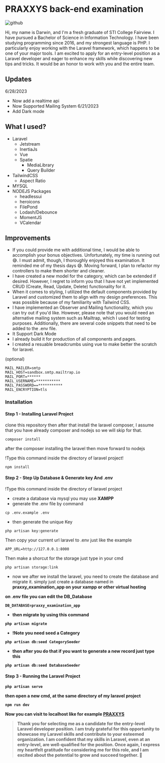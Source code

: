 # PRAXXYS back-end examination

![github](https://github.com/Redtro2k/praxxy-back-examination/assets/102702524/ecbd20ac-2ef4-4372-98ae-017563cfe85d)


Hi, my name is Darwin, and I'm a fresh graduate of STI College Fairview. I have pursued a Bachelor of Science in Information Technology. I have been studying programming since 2016, and my strongest language is PHP. I particularly enjoy working with the Laravel framework, which happens to be one of your major tools. I am excited to apply for an entry-level position as a Laravel developer and eager to enhance my skills while discovering new tips and tricks. It would be an honor to work with you and the entire team.

## Updates
6/28/2023
- Now add a realtime api
- Now Supported Mailing System
6/21/2023
- Add Dark mode
## What I used?
- Laravel
    - Jetstream
    - InertiaJs
    - Vue
    - Spatie
        - MediaLibrary
        - Query Builder
- TailwindCSS
    - Aspect Ratio
- MYSQL
- NODEJS Packages
    - headlessui
    - heroicons
    - FilePond
    - Lodash/Debounce
    - MomentJS
    - VCalendar

## Improvements
* If you could provide me with additional time, I would be able to accomplish your bonus objectives. Unfortunately, my time is running out 😅. I must admit, though, I thoroughly enjoyed this examination. It reminded me of my thesis days 😅. Moving forward, I plan to refactor my controllers to make them shorter and cleaner.
* I have created a new model for the category, which can be extended if desired. However, I regret to inform you that I have not yet implemented CRUD (Create, Read, Update, Delete) functionality for it.
* When it comes to styling, I utilized the default components provided by Laravel and customized them to align with my design preferences. This was possible because of my familiarity with Tailwind CSS.
* I have implemented an Observer and Mailing functionality, which you can try out if you'd like. However, please note that you would need an alternative mailing system such as Mailtrap, which I used for testing purposes. Additionally, there are several code snippets that need to be added to the .env file.
* It Support Dark Mode
* I already build it for production of all components and pages.
* I created a resuable breadcrumbs using vue to make better the scratch for laravel.

(optional)
```env
MAIL_MAILER=smtp
MAIL_HOST=sandbox.smtp.mailtrap.io
MAIL_PORT=******
MAIL_USERNAME=***********
MAIL_PASSWORD==***********
MAIL_ENCRYPTION=tls
```

### Installation

#### Step 1 - Installing Laravel Project
clone this repository then after that install the laravel composer, I assume that you have already composer and nodejs so we will skip for that.
```properties
composer install
```
after the composer installing the laravel then move forward to nodejs

!Type this command inside the directory of laravel project!
```properties
npm install
```

#### Step 2 - Step Up Database & Generate key And .env
!Type this command inside the directory of laravel project
* create a database via mysql you may use <b>XAMPP</b>
* generate the .env file by command
```properties
cp .env.example .env
```
* then generate the unique Key
```properties
php artisan key:generate
```
Then copy your current url laravel to .env just like the example
```env
APP_URL=http://127.0.0.1:8000
```
Then make a shorcut for the storage just type in your cmd
```properties
php artisan storage:link
```

* now we after we install the laravel, you need to create the database and migrate it.
 simply just create a database named in <strong>praxxy_examination_app</stong> on your xampp or other virtual hosting

 on .env file you can edit the <strong>DB_Database</strong>
```env
DB_DATABASE=praxxy_examination_app
```
* then migrate by using this command
```properties
php artisan migrate
```
* !Note you need seed a Category 
```properties
php artisan db:seed CategorySeeder
```
* then after you do that if you want to generate a new record just type this
```properties
php artisan db:seed DatabaseSeeder
```
#### Step 3 - Running the Laravel Project
```properties
php artisan serve
```
then open a new cmd, at the same directory of my laravel project
```properties
npm run dev
```
Now you can visit to localhost like for example [PRAXXYS](https://127.0.0.1:8000/)

> Thank you for selecting me as a candidate for the entry-level Laravel developer position. I am truly grateful for this opportunity to showcase my Laravel skills and contribute to your esteemed organization. I am confident that my skills in Laravel, even at an entry-level, are well-qualified for the position. Once again, I express my heartfelt gratitude for considering me for this role, and I am excited about the potential to grow and succeed together. 🙂

